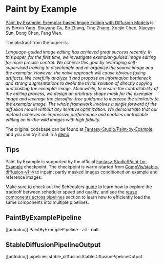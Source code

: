 <!--Copyright 2023 The HuggingFace Team. All rights reserved.

Licensed under the Apache License, Version 2.0 (the "License"); you may not use this file except in compliance with
the License. You may obtain a copy of the License at

http://www.apache.org/licenses/LICENSE-2.0

Unless required by applicable law or agreed to in writing, software distributed under the License is distributed on
an "AS IS" BASIS, WITHOUT WARRANTIES OR CONDITIONS OF ANY KIND, either express or implied. See the License for the
specific language governing permissions and limitations under the License.
-->

# Paint by Example

[Paint by Example: Exemplar-based Image Editing with Diffusion Models](https://huggingface.co/papers/2211.13227) is by Binxin Yang, Shuyang Gu, Bo Zhang, Ting Zhang, Xuejin Chen, Xiaoyan Sun, Dong Chen, Fang Wen.

The abstract from the paper is:

*Language-guided image editing has achieved great success recently. In this paper, for the first time, we investigate exemplar-guided image editing for more precise control. We achieve this goal by leveraging self-supervised training to disentangle and re-organize the source image and the exemplar. However, the naive approach will cause obvious fusing artifacts. We carefully analyze it and propose an information bottleneck and strong augmentations to avoid the trivial solution of directly copying and pasting the exemplar image. Meanwhile, to ensure the controllability of the editing process, we design an arbitrary shape mask for the exemplar image and leverage the classifier-free guidance to increase the similarity to the exemplar image. The whole framework involves a single forward of the diffusion model without any iterative optimization. We demonstrate that our method achieves an impressive performance and enables controllable editing on in-the-wild images with high fidelity.*

The original codebase can be found at [Fantasy-Studio/Paint-by-Example](https://github.com/Fantasy-Studio/Paint-by-Example), and you can try it out in a [demo](https://huggingface.co/spaces/Fantasy-Studio/Paint-by-Example).

## Tips

Paint by Example is supported by the official [Fantasy-Studio/Paint-by-Example](https://huggingface.co/Fantasy-Studio/Paint-by-Example) checkpoint. The checkpoint is warm-started from [CompVis/stable-diffusion-v1-4](https://huggingface.co/CompVis/stable-diffusion-v1-4) to inpaint partly masked images conditioned on example and reference images.

<Tip>

Make sure to check out the Schedulers [guide](../../using-diffusers/schedulers) to learn how to explore the tradeoff between scheduler speed and quality, and see the [reuse components across pipelines](../../using-diffusers/loading#reuse-components-across-pipelines) section to learn how to efficiently load the same components into multiple pipelines.

</Tip>

## PaintByExamplePipeline
[[autodoc]] PaintByExamplePipeline
	- all
	- __call__

## StableDiffusionPipelineOutput
[[autodoc]] pipelines.stable_diffusion.StableDiffusionPipelineOutput
